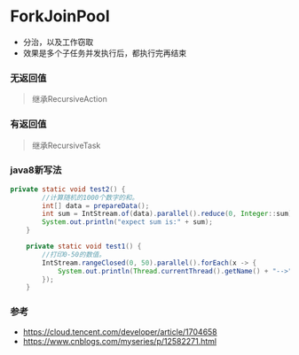 ForkJoinPool
==

- 分治，以及工作窃取
- 效果是多个子任务并发执行后，都执行完再结束

### 无返回值
> 继承RecursiveAction


### 有返回值
> 继承RecursiveTask<T>

### java8新写法
```java
private static void test2() {
        //计算随机的1000个数字的和。
        int[] data = prepareData();
        int sum = IntStream.of(data).parallel().reduce(0, Integer::sum);
        System.out.println("expect sum is:" + sum);
    }

    private static void test1() {
        //打印0-50的数值。
        IntStream.rangeClosed(0, 50).parallel().forEach(x -> {
            System.out.println(Thread.currentThread().getName() + "-->" + x);
        });
    }  
```
  
### 参考
- https://cloud.tencent.com/developer/article/1704658
- https://www.cnblogs.com/myseries/p/12582271.html
